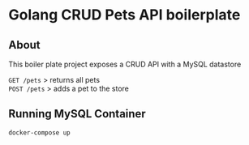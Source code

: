 # Golang CRUD Pets API boilerplate

## About

This boiler plate project exposes a CRUD API with a MySQL datastore

`GET /pets`  > returns all pets  
`POST /pets` > adds a pet to the store  

## Running MySQL Container

```bash
docker-compose up
```
